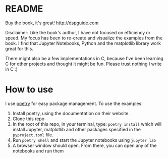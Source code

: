 # README

Buy the book, it's great!
http://dspguide.com

Disclaimer: Like the book's author, I have not focused on efficiency or speed. My focus has been to re-create and visualize the examples from the book. I find that Jupyter Notebooks, Python and the matplotlib library work great for this.

There might also be a few implementations in C, because I've been learning C for other projects and thought it might be fun. Please trust nothing I write in C :)

# How to use

I use [poetry](https://python-poetry.org) for easy package management. To use the examples:

1. Install poetry, using the documentation on their website.
2. Clone this repo
3. In the root of this repo, in your terminal, type: `poetry install` which will install Jupyter, matplotlib and other packages specified in the `pyproject.toml` file.
4. Run `poetry shell` and start the Jupyter notebooks using `jupyter lab`
5. A browser window should open. From there, you can open any of the notebooks and run them